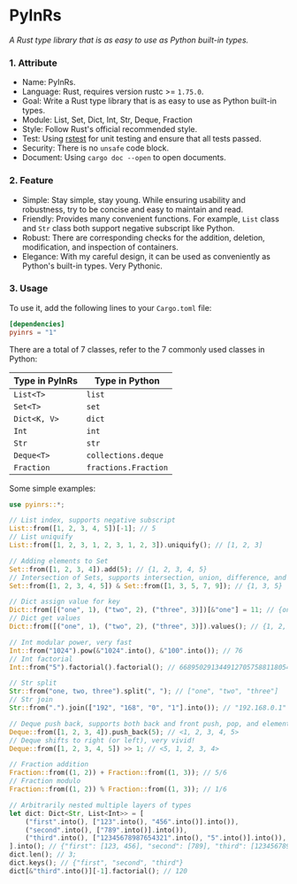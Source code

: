 # PyInRs

_A Rust type library that is as easy to use as Python built-in types._

### 1. Attribute

- Name: PyInRs.
- Language: Rust, requires version rustc >= `1.75.0`.
- Goal: Write a Rust type library that is as easy to use as Python built-in types.
- Module: List, Set, Dict, Int, Str, Deque, Fraction
- Style: Follow Rust's official recommended style.
- Test: Using [rstest](https://crates.io/crates/rstest) for unit testing and ensure that all tests passed.
- Security: There is no `unsafe` code block.
- Document: Using `cargo doc --open` to open documents.

### 2. Feature

- Simple: Stay simple, stay young. While ensuring usability and robustness, try to be concise and easy to maintain and read.
- Friendly: Provides many convenient functions. For example, `List` class and `Str` class both support negative subscript like Python.
- Robust: There are corresponding checks for the addition, deletion, modification, and inspection of containers.
- Elegance: With my careful design, it can be used as conveniently as Python's built-in types. Very Pythonic.

### 3. Usage

To use it, add the following lines to your `Cargo.toml` file:

```toml
[dependencies]
pyinrs = "1"
```

There are a total of 7 classes, refer to the 7 commonly used classes in Python:

| Type in PyInRs | Type in Python       |
| -------------- | -------------------- |
| `List<T>`      | `list`               |
| `Set<T>`       | `set`                |
| `Dict<K, V>`   | `dict`               |
| `Int`          | `int`                |
| `Str`          | `str`                |
| `Deque<T>`     | `collections.deque`  |
| `Fraction`     | `fractions.Fraction` |

Some simple examples:

```rust
use pyinrs::*;

// List index, supports negative subscript
List::from([1, 2, 3, 4, 5])[-1]; // 5
// List uniquify
List::from([1, 2, 3, 1, 2, 3, 1, 2, 3]).uniquify(); // [1, 2, 3]

// Adding elements to Set
Set::from([1, 2, 3, 4]).add(5); // {1, 2, 3, 4, 5}
// Intersection of Sets, supports intersection, union, difference, and symmetric difference
Set::from([1, 2, 3, 4, 5]) & Set::from([1, 3, 5, 7, 9]); // {1, 3, 5}

// Dict assign value for key
Dict::from([("one", 1), ("two", 2), ("three", 3)])[&"one"] = 11; // {one: 11, three: 3, two: 2}
// Dict get values
Dict::from([("one", 1), ("two", 2), ("three", 3)]).values(); // {1, 2, 3}

// Int modular power, very fast
Int::from("1024").pow(&"1024".into(), &"100".into()); // 76
// Int factorial
Int::from("5").factorial().factorial(); // 6689502913449127057588118054090372586752746333138...

// Str split
Str::from("one, two, three").split(", "); // ["one", "two", "three"]
// Str join
Str::from(".").join(["192", "168", "0", "1"].into()); // "192.168.0.1"

// Deque push back, supports both back and front push, pop, and element reference
Deque::from([1, 2, 3, 4]).push_back(5); // <1, 2, 3, 4, 5>
// Deque shifts to right (or left), very vivid!
Deque::from([1, 2, 3, 4, 5]) >> 1; // <5, 1, 2, 3, 4>

// Fraction addition
Fraction::from((1, 2)) + Fraction::from((1, 3)); // 5/6
// Fraction modulo
Fraction::from((1, 2)) % Fraction::from((1, 3)); // 1/6

// Arbitrarily nested multiple layers of types
let dict: Dict<Str, List<Int>> = [
    ("first".into(), ["123".into(), "456".into()].into()),
    ("second".into(), ["789".into()].into()),
    ("third".into(), ["12345678987654321".into(), "5".into()].into()),
].into(); // {"first": [123, 456], "second": [789], "third": [12345678987654321, 5]}
dict.len(); // 3;
dict.keys(); // {"first", "second", "third"}
dict[&"third".into()][-1].factorial(); // 120
```
